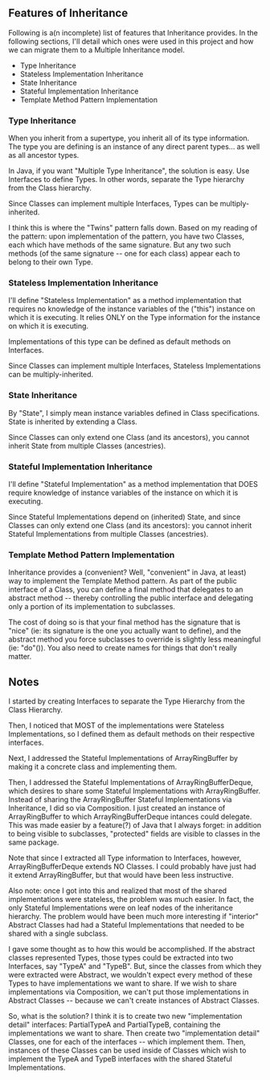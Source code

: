 
## Features of Inheritance
Following is a(n incomplete) list of features that Inheritance provides. In the following sections, I'll detail which ones were used
in this project and how we can migrate them to a Multiple Inheritance model.

* Type Inheritance
* Stateless Implementation Inheritance
* State Inheritance
* Stateful Implementation Inheritance
* Template Method Pattern Implementation


### Type Inheritance
When you inherit from a supertype, you inherit all of its type information. The type you are defining is an instance of any direct parent types... as well as all ancestor types.

In Java, if you want "Multiple Type Inheritance", the solution is easy. Use Interfaces to define Types. In other words, separate the Type hierarchy from the Class hierarchy.

Since Classes can implement multiple Interfaces, Types can be multiply-inherited.

I think this is where the "Twins" pattern falls down. Based on my reading of the pattern: upon implementation of the pattern, you have two Classes, each which have methods of the same signature. But any two such methods (of the same signature -- one for each class) appear each to belong to their own Type.

### Stateless Implementation Inheritance
I'll define "Stateless Implementation" as a method implementation that requires no knowledge of the instance variables of the ("this") instance on which it is executing. It relies ONLY on the Type information for the instance on which it is executing.

Implementations of this type can be defined as default methods on Interfaces.

Since Classes can implement multiple Interfaces, Stateless Implementations can be multiply-inherited.

### State Inheritance
By "State", I simply mean instance variables defined in Class specifications. State is inherited by extending a Class.

Since Classes can only extend one Class (and its ancestors), you cannot inherit State from multiple Classes (ancestries).

### Stateful Implementation Inheritance
I'll define "Stateful Implementation" as a method implementation that DOES require knowledge of instance variables of the instance on which it is executing.

Since Stateful Implementations depend on (inherited) State, and since Classes can only extend one Class (and its ancestors): you cannot inherit Stateful Implementations from multiple Classes (ancestries).

### Template Method Pattern Implementation
Inheritance provides a (convenient? Well, "convenient" in Java, at least) way to implement the Template Method pattern. As part of the public interface of a Class, you can define a final method that delegates to an abstract method -- thereby controlling the public interface and delegating only a portion of its implementation to subclasses.

The cost of doing so is that your final method has the signature that is "nice" (ie: its signature is the one you actually want to define), and the abstract method you force subclasses to override is slightly less meaningful (ie: "do"<Whatever>()). You also need to create names for things that don't really matter.


## Notes
I started by creating Interfaces to separate the Type Hierarchy from the Class Hierarchy.

Then, I noticed that MOST of the implementations were Stateless Implementations, so I defined them as default methods on their respective interfaces.

Next, I addressed the Stateful Implementations of ArrayRingBuffer by making it a concrete class and implementing them.

Then, I addressed the Stateful Implementations of ArrayRingBufferDeque, which desires to share some Stateful Implementations with ArrayRingBuffer. Instead of sharing the ArrayRingBuffer Stateful Implementations via Inheritance, I did so via Composition. I just created an instance of ArrayRingBuffer to which ArrayRingBufferDeque intances could delegate. This was made easier by a feature(?) of Java that I always forget: in addition to being visible to subclasses, "protected" fields are visible to classes in the same package.

Note that since I extracted all Type information to Interfaces, however, ArrayRingBufferDeque extends NO Classes. I could probably have just had it extend ArrayRingBuffer, but that would have been less instructive.

Also note: once I got into this and realized that most of the shared implementations were stateless, the problem was much easier. In fact, the only Stateful Implementations were on leaf nodes of the inheritance hierarchy. The problem would have been much more interesting if "interior" Abstract Classes had had a Stateful Implementations that needed to be shared with a single subclass.

I gave some thought as to how this would be accomplished. If the abstract classes represented Types, those types could be extracted into two Interfaces, say "TypeA" and "TypeB". But, since the classes from which they were extracted were Abstract, we wouldn't expect every method of these Types to have implementations we want to share. If we wish to share implementations via Composition, we can't put those implementations in Abstract Classes -- because we can't create instances of Abstract Classes.

So, what is the solution? I think it is to create two new "implementation detail" interfaces: PartialTypeA and PartialTypeB, containing the implementations we want to share. Then create two "implementation detail" Classes, one for each of the interfaces -- which implement them. Then, instances of these Classes can be used inside of Classes which wish to implement the TypeA and TypeB interfaces with the shared Stateful Implementations.
